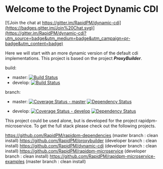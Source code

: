 # Welcome to the Project Dynamic CDI

[![Join the chat at https://gitter.im/RapidPM/dynamic-cdi](https://badges.gitter.im/Join%20Chat.svg)](https://gitter.im/RapidPM/dynamic-cdi?utm_source=badge&utm_medium=badge&utm_campaign=pr-badge&utm_content=badge)

Here we will start with an more dynamic version of the default cdi implementations.
This project is based on the project ***ProxyBuilder***.

build:
+ master:
[![Build Status](https://travis-ci.org/RapidPM/dynamic-cdi.svg?branch=master)](https://travis-ci.org/RapidPM/dynamic-cdi)
+ develop:
[![Build Status](https://travis-ci.org/RapidPM/dynamic-cdi.svg?branch=develop)](https://travis-ci.org/RapidPM/dynamic-cdi)

branch:
+ master:
[![Coverage Status - master](https://coveralls.io/repos/RapidPM/dynamic-cdi/badge.svg?branch=master)](https://coveralls.io/r/RapidPM/dynamic-cdi?branch=master)
[![Dependency Status](https://www.versioneye.com/user/projects/55a3ad19323939002100061e/badge.svg?style=flat)](https://www.versioneye.com/user/projects/55a3ad19323939002100061e)

+ develop:
[![Coverage Status - develop](https://coveralls.io/repos/RapidPM/dynamic-cdi/badge.svg?branch=develop)](https://coveralls.io/r/RapidPM/dynamic-cdi?branch=develop)
[![Dependency Status](https://www.versioneye.com/user/projects/55a3ad16323939001800069a/badge.svg?style=flat)](https://www.versioneye.com/user/projects/55a3ad16323939001800069a)

This project could be used alone, but is developed for the project rapidpm-microservice. To get the full stack please check out the following projects.

https://github.com/RapidPM/rapidpm-dependencies (master branch : clean install)
https://github.com/RapidPM/proxybuilder (developer branch : clean install)
https://github.com/RapidPM/dynamic-cdi (developer branch : clean install)
https://github.com/RapidPM/rapidpm-microservice (developer branch : clean install)
https://github.com/RapidPM/rapidpm-microservice-examples (master branch : clean install)
